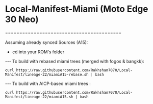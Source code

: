 # Local-Manifest-Miami (Moto Edge 30 Neo)
=========================================

Assuming already synced Sources (A15):
 - cd into your ROM's folder

--- To build with rebased miami trees (merged with fogos & bangkk):
```
curl https://raw.githubusercontent.com/Rakhshan7070/Local-Manifest/lineage-22/miamiA15-rebase.sh | bash
```
--- To build with AICP-based miami trees :
```
curl https://raw.githubusercontent.com/Rakhshan7070/Local-Manifest/lineage-22/miamiA15.sh | bash
```


